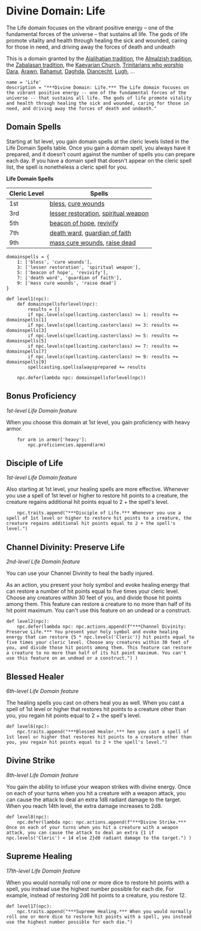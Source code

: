 # Divine Domain: Life
The Life domain focuses on the vibrant positive energy – one of the fundamental forces of the universe – that sustains all life. The gods of life promote vitality and health through healing the sick and wounded, caring for those in need, and driving away the forces of death and undeath

This is a domain granted by the [Alalihatian tradition](../../Religions/AlUma.md#alalihatian-cleric), the [Almalzish tradition](../../Religions/AlUma.md#almalzish-cleric), the [Zabalasan tradition](../../Religions/AlUma.md#zabalasan-cleric), the [Kaevarian Church](../../Religions/KaevarianChurch.md), [Trinitarians who worship Dara](../../Religions/Trinitarian.md#dara), [Arawn](../../Religions/Pantheon/Arawn.md), [Bahamut](../../Religions/Pantheon/Bahamut.md), [Daghda](../../Religions/Pantheon/Daghda.md), [Diancecht](../../Religions/Pantheon/Diancecht.md), [Lugh](../../Religions/Pantheon/Lugh.md), ...

```
name = 'Life'
description = "***Divine Domain: Life.*** The Life domain focuses on the vibrant positive energy -- one of the fundamental forces of the universe -- that sustains all life. The gods of life promote vitality and health through healing the sick and wounded, caring for those in need, and driving away the forces of death and undeath."
```

## Domain Spells
Starting at 1st level, you gain domain spells at the cleric levels listed in the Life Domain Spells table. Once you gain a domain spell, you always have it prepared, and it doesn't count against the number of spells you can prepare each day. If you have a domain spell that doesn't appear on the cleric spell list, the spell is nonetheless a cleric spell for you.

**Life Domain Spells**

Cleric Level |	Spells
------------ | -----
1st	| [bless](../../Magic/Spells/bless.md), [cure wounds](../../Magic/Spells/cure-wounds.md)
3rd	| [lesser restoration](../../Magic/Spells/lesser-restoration.md), [spiritual weapon](../../Magic/Spells/spiritual-weapon.md)
5th	| [beacon of hope](../../Magic/Spells/beacon-of-hope.md), [revivify](../../Magic/Spells/revivify.md)
7th	| [death ward](../../Magic/Spells/death-ward.md), [guardian of faith](../../Magic/Spells/guardian-of-faith.md)
9th	| [mass cure wounds](../../Magic/Spells/mass-cure-wounds.md), [raise dead](../../Magic/Spells/raise-dead.md)

```
domainspells = {
    1: ['bless', 'cure wounds'],
    3: ['lesser restoration', 'spiritual weapon'],
    5: ['beacon of hope', 'revivify'],
    7: ['death ward', 'guardian of faith'],
    9: ['mass cure wounds', 'raise dead']
}

def level1(npc):
    def domainspellsforlevel(npc):
        results = []
        if npc.levels(spellcasting.casterclass) >= 1: results += domainspells[1]
        if npc.levels(spellcasting.casterclass) >= 3: results += domainspells[3]
        if npc.levels(spellcasting.casterclass) >= 5: results += domainspells[5]
        if npc.levels(spellcasting.casterclass) >= 7: results += domainspells[7]
        if npc.levels(spellcasting.casterclass) >= 9: results += domainspells[9]
        spellcasting.spellsalwaysprepared += results

    npc.defer(lambda npc: domainspellsforlevel(npc))
```

## Bonus Proficiency
*1st-level Life Domain feature*

When you choose this domain at 1st level, you gain proficiency with heavy armor.

```
    for arm in armor['heavy']:
        npc.proficiencies.append(arm)
```

## Disciple of Life
*1st-level Life Domain feature*

Also starting at 1st level, your healing spells are more effective. Whenever you use a spell of 1st level or higher to restore hit points to a creature, the creature regains additional hit points equal to 2 + the spell's level.

```
    npc.traits.append("***Disciple of Life.*** Whenever you use a spell of 1st level or higher to restore hit points to a creature, the creature regains additional hit points equal to 2 + the spell's level.")
```

## Channel Divinity: Preserve Life
*2nd-level Life Domain feature*

You can use your Channel Divinity to heal the badly injured.

As an action, you present your holy symbol and evoke healing energy that can restore a number of hit points equal to five times your cleric level. Choose any creatures within 30 feet of you, and divide those hit points among them. This feature can restore a creature to no more than half of its hit point maximum. You can't use this feature on an undead or a construct.

```
def level2(npc):
    npc.defer(lambda npc: npc.actions.append(f"***Channel Divinity: Preserve Life.*** You present your holy symbol and evoke healing energy that can restore {5 * npc.levels('Cleric')} hit points equal to five times your cleric level. Choose any creatures within 30 feet of you, and divide those hit points among them. This feature can restore a creature to no more than half of its hit point maximum. You can't use this feature on an undead or a construct.") )
```

## Blessed Healer
*6th-level Life Domain feature*

The healing spells you cast on others heal you as well. When you cast a spell of 1st level or higher that restores hit points to a creature other than you, you regain hit points equal to 2 + the spell's level.

```
def level6(npc):
    npc.traits.append("***Blessed Healer.*** hen you cast a spell of 1st level or higher that restores hit points to a creature other than you, you regain hit points equal to 2 + the spell's level.")
```

## Divine Strike
*8th-level Life Domain feature*

You gain the ability to infuse your weapon strikes with divine energy. Once on each of your turns when you hit a creature with a weapon attack, you can cause the attack to deal an extra 1d8 radiant damage to the target. When you reach 14th level, the extra damage increases to 2d8.

```
def level8(npc):
    npc.defer(lambda npc: npc.actions.append(f"***Divine Strike.*** Once on each of your turns when you hit a creature with a weapon attack, you can cause the attack to deal an extra {1 if npc.levels('Cleric') < 14 else 2}d8 radiant damage to the target.") )
```

## Supreme Healing
*17th-level Life Domain feature*

When you would normally roll one or more dice to restore hit points with a spell, you instead use the highest number possible for each die. For example, instead of restoring 2d6 hit points to a creature, you restore 12.

```
def level17(npc):
    npc.traits.append("***Supreme Healing.*** When you would normally roll one or more dice to restore hit points with a spell, you instead use the highest number possible for each die.")
```